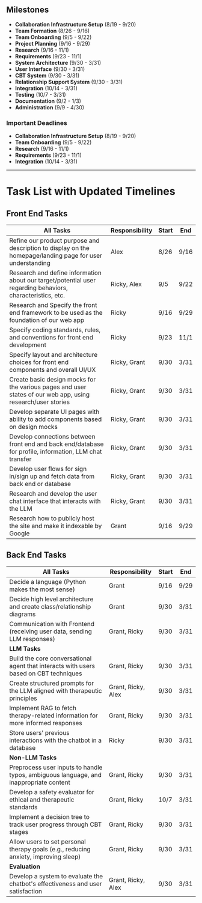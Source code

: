 ## Milestones

- **Collaboration Infrastructure Setup** (8/19 - 9/20)
- **Team Formation** (8/26 - 9/16)
- **Team Onboarding** (9/5 - 9/22)
- **Project Planning** (9/16 - 9/29)
- **Research** (9/16 - 11/1)
- **Requirements** (9/23 - 11/1)
- **System Architecture** (9/30 - 3/31)
- **User Interface** (9/30 - 3/31)
- **CBT System** (9/30 - 3/31)
- **Relationship Support System** (9/30 - 3/31)
- **Integration** (10/14 - 3/31)
- **Testing** (10/7 - 3/31)
- **Documentation** (9/2 - 1/3)
- **Administration** (9/9 - 4/30)

### Important Deadlines
- **Collaboration Infrastructure Setup** (8/19 - 9/20)
- **Team Onboarding** (9/5 - 9/22)
- **Research** (9/16 - 11/1)
- **Requirements** (9/23 - 11/1)
- **Integration** (10/14 - 3/31)

---

# Task List with Updated Timelines

## Front End Tasks

| All Tasks                                                                                                   | Responsibility   | Start  | End    |
| ----------------------------------------------------------------------------------------------------------- | ---------------- | ------ | ------ |
| Refine our product purpose and description to display on the homepage/landing page for user understanding    | Alex             | 8/26   | 9/16   |
| Research and define information about our target/potential user regarding behaviors, characteristics, etc.   | Ricky, Alex      | 9/5    | 9/22   |
| Research and Specify the front end framework to be used as the foundation of our web app                     | Ricky            | 9/16   | 9/29   |
| Specify coding standards, rules, and conventions for front end development                                   | Ricky            | 9/23   | 11/1   |
| Specify layout and architecture choices for front end components and overall UI/UX                           | Ricky, Grant     | 9/30   | 3/31   |
| Create basic design mocks for the various pages and user states of our web app, using research/user stories   | Ricky, Grant     | 9/30   | 3/31   |
| Develop separate UI pages with ability to add components based on design mocks                               | Ricky, Grant     | 9/30   | 3/31   |
| Develop connections between front end and back end/database for profile, information, LLM chat transfer      | Ricky, Grant     | 9/30   | 3/31   |
| Develop user flows for sign in/sign up and fetch data from back end or database                              | Ricky, Grant     | 9/30   | 3/31   |
| Research and develop the user chat interface that interacts with the LLM                                     | Ricky, Grant     | 9/30   | 3/31   |
| Research how to publicly host the site and make it indexable by Google                                       | Grant            | 9/16   | 9/29   |

## Back End Tasks

| All Tasks                                                                                                   | Responsibility   | Start  | End    |
| ----------------------------------------------------------------------------------------------------------- | ---------------- | ------ | ------ |
| Decide a language (Python makes the most sense)                                                             | Grant            | 9/16   | 9/29   |
| Decide high level architecture and create class/relationship diagrams                                       | Grant            | 9/30   | 3/31   |
| Communication with Frontend (receiving user data, sending LLM responses)                                     | Grant, Ricky     | 9/30   | 3/31   |
| **LLM Tasks**                                                                                                |                  |        |        |
| Build the core conversational agent that interacts with users based on CBT techniques                        | Grant, Ricky     | 9/30   | 3/31   |
| Create structured prompts for the LLM aligned with therapeutic principles                                    | Grant, Ricky, Alex | 9/30 | 3/31   |
| Implement RAG to fetch therapy-related information for more informed responses                               | Grant, Ricky     | 9/30   | 3/31   |
| Store users' previous interactions with the chatbot in a database                                            | Ricky            | 9/30   | 3/31   |
| **Non-LLM Tasks**                                                                                            |                  |        |        |
| Preprocess user inputs to handle typos, ambiguous language, and inappropriate content                        | Grant, Ricky     | 9/30   | 3/31   |
| Develop a safety evaluator for ethical and therapeutic standards                                             | Grant, Ricky     | 10/7   | 3/31   |
| Implement a decision tree to track user progress through CBT stages                                          | Grant, Ricky     | 9/30   | 3/31   |
| Allow users to set personal therapy goals (e.g., reducing anxiety, improving sleep)                          | Grant, Ricky     | 9/30   | 3/31   |
| **Evaluation**                                                                                               |                  |        |        |
| Develop a system to evaluate the chatbot's effectiveness and user satisfaction                               | Grant, Ricky, Alex | 9/30  | 3/31   |
